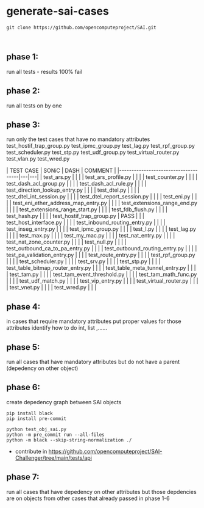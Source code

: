 # generate-sai-cases

```
git clone https://github.com/opencomputeproject/SAI.git



```


## phase 1:
run all tests - results 100% fail

## phase 2:
run all tests on by one

## phase 3:
run only the test cases that have no mandatory attributes
test_hostif_trap_group.py
test_ipmc_group.py
test_lag.py
test_rpf_group.py
test_scheduler.py
test_stp.py
test_udf_group.py
test_virtual_router.py
test_vlan.py
test_wred.py

| TEST CASE                           | SONiC | DASH | COMMENT |
|-------------------------------------|---|---|
| test_ars.py                         |   |   |
| test_ars_profile.py                 |   |   |
| test_counter.py                     |   |   |
| test_dash_acl_group.py              |   |   |
| test_dash_acl_rule.py               |   |   |
| test_direction_lookup_entry.py      |   |   |
| test_dtel.py                        |   |   |
| test_dtel_int_session.py            |   |   |
| test_dtel_report_session.py         |   |   |
| test_eni.py                         |   |   |
| test_eni_ether_address_map_entry.py |   |   |
| test_extensions_range_end.py        |   |   |
| test_extensions_range_start.py      |   |   |
| test_fdb_flush.py                   |   |   |
| test_hash.py                        |   |   |
| test_hostif_trap_group.py           | PASS |   |
| test_host_interface.py              |   |   |
| test_inbound_routing_entry.py       |   |   |
| test_inseg_entry.py                 |   |   |
| test_ipmc_group.py                  |   |   |
| test_l.py                           |   |   |
| test_lag.py                         |   |   |
| test_max.py                         |   |   |
| test_my_mac.py                      |   |   |
| test_nat_entry.py                   |   |   |
| test_nat_zone_counter.py            |   |   |
| test_null.py                        |   |   |
| test_outbound_ca_to_pa_entry.py     |   |   |
| test_outbound_routing_entry.py      |   |   |
| test_pa_validation_entry.py         |   |   |
| test_route_entry.py                 |   |   |
| test_rpf_group.py                   |   |   |
| test_scheduler.py                   |   |   |
| test_srv.py                         |   |   |
| test_stp.py                         |   |   |
| test_table_bitmap_router_entry.py   |   |   |
| test_table_meta_tunnel_entry.py     |   |   |
| test_tam.py                         |   |   |
| test_tam_event_threshold.py         |   |   |
| test_tam_math_func.py               |   |   |
| test_udf_match.py                   |   |   |
| test_vip_entry.py                   |   |   |
| test_virtual_router.py              |   |   |
| test_vnet.py                        |   |   |
| test_wred.py                        |   |   |


## phase 4:
in cases that require mandatory attributes put proper values for those attributes
identify how to do int, list ,......

## phase 5:
run all cases that have mandatory attributes but do not have a parent (depedency on other object)

## phase 6:
create depedency graph between SAI objects

```
pip install black
pip install pre-commit

python test_obj_sai.py
python -m pre_commit run --all-files
python -m black --skip-string-normalization ./
```

* contribute in https://github.com/opencomputeproject/SAI-Challenger/tree/main/tests/api

## phase 7:
run all cases that have depedency on other attributes but those depdencies are on objects from other cases that already passed in phase 1-6
